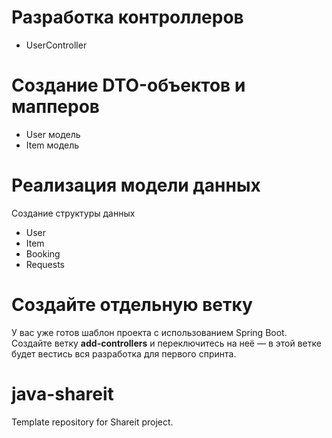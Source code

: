 # Разработка контроллеров
- UserController

# Создание DTO-объектов и мапперов
- User модель
- Item модель
 
# Реализация модели данных
Создание структуры данных
- User
- Item
- Booking
- Requests

# Создайте отдельную ветку
У вас уже готов шаблон проекта с использованием Spring Boot. Создайте ветку **add-controllers** и
переключитесь на неё — в этой ветке будет вестись вся разработка для первого спринта.

# java-shareit
Template repository for Shareit project.
